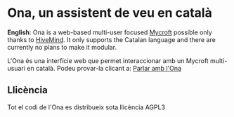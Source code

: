 # Ona, un assistent de veu en català

**English**: Ona is a web-based multi-user focused [Mycroft](https://github.com/MycroftAI/mycroft-core) possible only thanks to [HiveMind](https://github.com/JarbasHiveMind/HiveMind-core). It only supports the Catalan language and there are currently no plans to make it modular.

L'Ona és una interfície web que permet interaccionar amb un Mycroft multi-usuari en català. Podeu provar-la clicant a: [Parlar amb l'Ona](https://ona.assistent.cat)

## Llicència

Tot el codi de l'Ona es distribueix sota llicència AGPL3